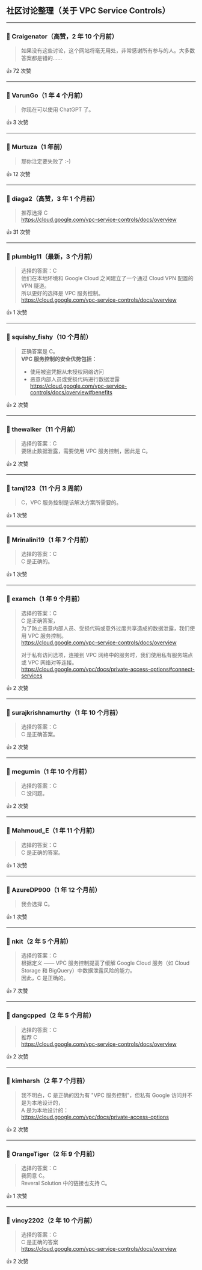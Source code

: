 ## 社区讨论整理（关于 VPC Service Controls）
  
  ---
  
  ### 💬 Craigenator（高赞，2 年 10 个月前）
  
  > 如果没有这些讨论，这个网站将毫无用处，非常感谢所有参与的人。大多数答案都是错的……
  
  👍 72 次赞
  
  ---
  
  ### 💬 VarunGo（1 年 4 个月前）
  
  > 你现在可以使用 ChatGPT 了。
  
  👍 3 次赞
  
  ---
  
  ### 💬 Murtuza（1 年前）
  
  > 那你注定要失败了 :-)
  
  👍 12 次赞
  
  ---
  
  ### 💬 diaga2（高赞，3 年 1 个月前）
  
  > 推荐选择 C  
  > https://cloud.google.com/vpc-service-controls/docs/overview
  
  👍 31 次赞
  
  ---
  
  ### 💬 plumbig11（最新，3 个月前）
  
  > 选择的答案：C  
  > 他们在本地环境和 Google Cloud 之间建立了一个通过 Cloud VPN 配置的 VPN 隧道。  
  > 所以更好的选择是 VPC 服务控制。  
  > https://cloud.google.com/vpc-service-controls/docs/overview
  
  👍 1 次赞
  
  ---
  
  ### 💬 squishy_fishy（10 个月前）
  
  > 正确答案是 C。  
  > **VPC 服务控制的安全优势包括：**  
  > - 使用被盗凭据从未授权网络访问  
  > - 恶意内部人员或受损代码进行数据泄露  
  > https://cloud.google.com/vpc-service-controls/docs/overview#benefits
  
  👍 2 次赞
  
  ---
  
  ### 💬 thewalker（11 个月前）
  
  > 选择的答案：C  
  > 要阻止数据泄露，需要使用 VPC 服务控制，因此是 C。
  
  👍 2 次赞
  
  ---
  
  ### 💬 tamj123（11 个月 3 周前）
  
  > C，VPC 服务控制是该解决方案所需要的。
  
  👍 1 次赞
  
  ---
  
  ### 💬 Mrinalini19（1 年 7 个月前）
  
  > 选择的答案：C  
  > C 是正确的。
  
  👍 1 次赞
  
  ---
  
  ### 💬 examch（1 年 9 个月前）
  
  > 选择的答案：C  
  > C 是正确答案，  
  > 为了防止恶意内部人员、受损代码或意外过度共享造成的数据泄露，我们使用 VPC 服务控制。  
  > https://cloud.google.com/vpc-service-controls/docs/overview  
  >
  > 对于私有访问选项，连接到 VPC 网络中的服务时，我们使用私有服务端点或 VPC 网络对等连接。  
  > https://cloud.google.com/vpc/docs/private-access-options#connect-services
  
  👍 2 次赞
  
  ---
  
  ### 💬 surajkrishnamurthy（1 年 10 个月前）
  
  > 选择的答案：C  
  > C 是正确答案。
  
  👍 2 次赞
  
  ---
  
  ### 💬 megumin（1 年 10 个月前）
  
  > 选择的答案：C  
  > C 没问题。
  
  👍 2 次赞
  
  ---
  
  ### 💬 Mahmoud_E（1 年 11 个月前）
  
  > 选择的答案：C  
  > C 是正确的答案。
  
  👍 1 次赞
  
  ---
  
  ### 💬 AzureDP900（1 年 12 个月前）
  
  > 我会选择 C。
  
  👍 1 次赞
  
  ---
  
  ### 💬 nkit（2 年 5 个月前）
  
  > 选择的答案：C  
  > 根据定义 —— VPC 服务控制提高了缓解 Google Cloud 服务（如 Cloud Storage 和 BigQuery）中数据泄露风险的能力。  
  > 因此，C 是正确的。
  
  👍 7 次赞
  
  ---
  
  ### 💬 dangcpped（2 年 5 个月前）
  
  > 选择的答案：C  
  > 推荐 C  
  > https://cloud.google.com/vpc-service-controls/docs/overview
  
  👍 2 次赞
  
  ---
  
  ### 💬 kimharsh（2 年 7 个月前）
  
  > 我不明白，C 是正确的因为有 "VPC 服务控制"，但私有 Google 访问并不是为本地设计的，  
  > A 是为本地设计的：  
  > https://cloud.google.com/vpc/docs/private-access-options
  
  👍 2 次赞
  
  ---
  
  ### 💬 OrangeTiger（2 年 9 个月前）
  
  > 选择的答案：C  
  > 我同意 C。  
  > Reveral Solution 中的链接也支持 C。
  
  👍 1 次赞
  
  ---
  
  ### 💬 vincy2202（2 年 10 个月前）
  
  > 选择的答案：C  
  > C 是正确的答案  
  > https://cloud.google.com/vpc-service-controls/docs/overview
  
  👍 2 次赞
  